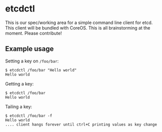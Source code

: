 etcdctl
========

This is our spec/working area for a simple command line client for etcd. This client will be bundled with CoreOS. This is all brainstorming at the moment. Please contribute!

## Example usage

Setting a key on `/foo/bar`: 

    $ etcdctl /foo/bar "Hello world"
    Hello world
    
Getting a key:

    $ etcdctl /foo/bar
    Hello world
    
Tailing a key:

    $ etcdctl /foo/bar -f
    Hello world
    .... client hangs forever until ctrl+C printing values as key change

